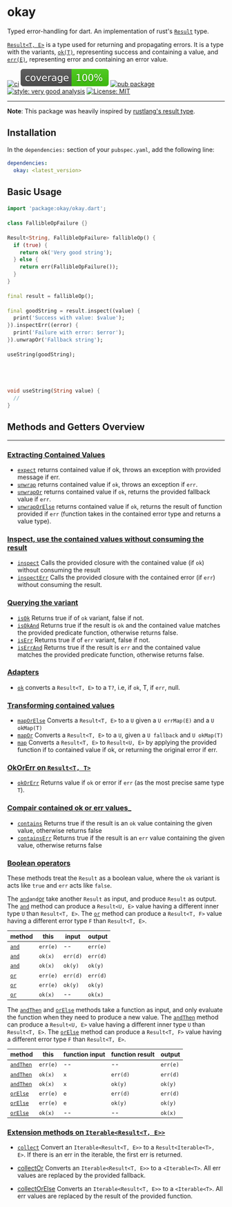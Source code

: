 
# okay

Typed error-handling for dart. An implementation of rust's [`Result`][result_link] type.

[`Result<T, E>`](https://pub.dev/documentation/okay/latest/okay/Result-class.html) is a type used for returning and propagating errors. It is a type with the variants, [`ok(T)`](https://pub.dev/documentation/okay/latest/okay/ok.html), representing success and containing a value, and [`err(E)`](https://pub.dev/documentation/okay/latest/okay/err.html), representing error and containing an error value.

[![ci][ci_badge]][ci_link]
[![coverage][coverage_badge]][ci_link]
[![pub package][pub_badge]][pub_link]
[![style: very good analysis][very_good_analysis_badge]][very_good_analysis_link]
[![License: MIT][license_badge]][license_link]

---

**Note**: This package was heavily inspired by [rustlang's result type][result_link].

## Installation

In the `dependencies:` section of your `pubspec.yaml`, add the following line:

```yaml
dependencies:
  okay: <latest_version>
```

## Basic Usage

```dart
import 'package:okay/okay.dart';

class FallibleOpFailure {}

Result<String, FallibleOpFailure> fallibleOp() {
  if (true) {
    return ok('Very good string');
  } else {
    return err(FallibleOpFailure());
  }
}

final result = fallibleOp();

final goodString = result.inspect((value) {
  print('Success with value: $value');
}).inspectErr((error) {
  print('Failure with error: $error');
}).unwrapOr('Fallback string');

useString(goodString);




void useString(String value) {
  //
}

```

## Methods and Getters Overview

---

### [Extracting Contained Values](https://pub.dev/documentation/okay/latest/okay/Extractors.html)

- [`expect`](https://pub.dev/documentation/okay/latest/okay/Extractors/expect.html) returns contained value if ok, throws an exception with provided message if err.
- [`unwrap`](https://pub.dev/documentation/okay/latest/okay/Extractors/unwrap.html) returns contained value if `ok`, throws an exception if `err`.
- [`unwrapOr`](https://pub.dev/documentation/okay/latest/okay/Extractors/unwrapOr.html) returns contained value if `ok`, returns the provided fallback value if `err`.
- [`unwrapOrElse`](https://pub.dev/documentation/okay/latest/okay/Extractors/unwrapOrElse.html) returns contained value if `ok`, returns the result of function provided if `err` (function takes in the contained error type and returns a value type).

### [Inspect, use the contained values without consuming the result](https://pub.dev/documentation/okay/latest/okay/Inspect.html)

- [`inspect`](https://pub.dev/documentation/okay/latest/okay/Inspect/inspect.html) Calls the provided closure with the contained value (if `ok`) without consuming the result
- [`inspectErr`](https://pub.dev/documentation/okay/latest/okay/Inspect/inspectErr.html) Calls the provided closure with the contained error (if `err`) without consuming the result.

### [Querying the variant](https://pub.dev/documentation/okay/latest/okay/QueryingValues.html)

- [`isOk`](https://pub.dev/documentation/okay/latest/okay/QueryingValues/isOk.html) Returns true if of `ok` variant, false if not.
- [`isOkAnd`](https://pub.dev/documentation/okay/latest/okay/QueryingValues/isOkAnd.html) Returns true if the result is `ok` and the contained value matches the provided predicate function, otherwise returns false.
- [`isErr`](https://pub.dev/documentation/okay/latest/okay/QueryingValues/isErr.html) Returns true if of `err` variant, false if not.
- [`isErrAnd`](https://pub.dev/documentation/okay/latest/okay/QueryingValues/isErrAnd.html) Returns true if the result is `err` and the contained value matches the provided predicate function, otherwise returns false.

### [Adapters](https://pub.dev/documentation/okay/latest/okay/Adapter.html)

- [`ok`](https://pub.dev/documentation/okay/latest/okay/Adapter/ok.html) converts a `Result<T, E>` to a `T?`, i.e, if `ok`, T, if `err`, null.

### [Transforming contained values](https://pub.dev/documentation/okay/latest/okay/Transformers.html)

- [`mapOrElse`](https://pub.dev/documentation/okay/latest/okay/Transformers/mapOrElse.html) Converts a `Result<T, E>` to a `U` given a `U errMap(E)` and a `U okMap(T)`
- [`mapOr`](https://pub.dev/documentation/okay/latest/okay/Transformers/mapOr.html) Converts a `Result<T, E>` to a `U`, given a `U fallback` and `U okMap(T)`
- [`map`](https://pub.dev/documentation/okay/latest/okay/Transformers/map.html) Converts a `Result<T, E>` to `Result<U, E>` by applying the provided function if to contained value if ok, or returning the original error if err.

### [OkOrErr on `Result<T, T>`](https://pub.dev/documentation/okay/latest/okay/OkOrErr.html)

- [`okOrErr`](https://pub.dev/documentation/okay/latest/okay/OkOrErr/okOrErr.html) Returns value if `ok` or error if `err` (as the most precise same type `T`).

### [Compair contained ok or err values](https://pub.dev/documentation/okay/latest/okay/Contains.html)_

- [`contains`](https://pub.dev/documentation/okay/latest/okay/Contains/contains.html) Returns true if the result is an `ok` value containing the given value, otherwise returns false
- [`containsErr`](https://pub.dev/documentation/okay/latest/okay/Contains/containsErr.html) Returns true if the result is an `err` value containing the given value, otherwise returns false

### [Boolean operators](https://pub.dev/documentation/okay/latest/okay/Boolean.html)

These methods treat the `Result` as a boolean value, where the `ok` variant is acts like `true` and `err` acts like `false`.

The [`and`](https://pub.dev/documentation/okay/latest/okay/Boolean/and.html)` and `[or](https://pub.dev/documentation/okay/latest/okay/Boolean/or.html) take another `Result` as input, and produce `Result` as output. The [`and`](https://pub.dev/documentation/okay/latest/okay/Boolean/and.html) method can produce a `Result<U, E>` value having a different inner type `U` than `Result<T, E>`. The [`or`](https://pub.dev/documentation/okay/latest/okay/Boolean/or.html) method can produce a `Result<T, F>` value having a different error type `F` than `Result<T, E>`.

| method | this | input | output |
| ------ | ---- | ----- | ------ |
| [`and`](https://pub.dev/documentation/okay/latest/okay/Boolean/and.html) | `err(e)` | -- | `err(e)`|
| [`and`](https://pub.dev/documentation/okay/latest/okay/Boolean/and.html) | `ok(x)` | `err(d)` | `err(d)` |
| [`and`](https://pub.dev/documentation/okay/latest/okay/Boolean/and.html) | `ok(x)` | `ok(y)` | `ok(y)` |
| [`or`](https://pub.dev/documentation/okay/latest/okay/Boolean/or.html) | `err(e)` | `err(d)` | `err(d)` |
| [`or`](https://pub.dev/documentation/okay/latest/okay/Boolean/or.html) | `err(e)` | `ok(y)` | `ok(y)` |
| [`or`](https://pub.dev/documentation/okay/latest/okay/Boolean/or.html) | `ok(x)` | -- | `ok(x)` |

The [`andThen`](https://pub.dev/documentation/okay/latest/okay/Boolean/andThen.html) and [`orElse`](https://pub.dev/documentation/okay/latest/okay/Boolean/orElse.html) methods take a function as input, and only evaluate the function when they need to produce a new value. The [`andThen`](https://pub.dev/documentation/okay/latest/okay/Boolean/andThen.html) method can produce a `Result<U, E>` value having a different inner type `U` than `Result<T, E>`. The [`orElse`](https://pub.dev/documentation/okay/latest/okay/Boolean/orElse.html) method can produce a `Result<T, F>` value having a different error type `F` than `Result<T, E>`.

| method | this | function input | function result | output |
| ------ | ---- | -------------- | --------------- | ------ |
| [`andThen`](https://pub.dev/documentation/okay/latest/okay/Boolean/andThen.html) | `err(e)` | -- | -- | `err(e)`|
| [`andThen`](https://pub.dev/documentation/okay/latest/okay/Boolean/andThen.html) | `ok(x)` | `x` | `err(d)` | `err(d)` |
| [`andThen`](https://pub.dev/documentation/okay/latest/okay/Boolean/andThen.html) | `ok(x)` | `x` | `ok(y)` | `ok(y)` |
| [`orElse`](https://pub.dev/documentation/okay/latest/okay/Boolean/orElse.html) | `err(e)` | `e` | `err(d)` | `err(d)` |
| [`orElse`](https://pub.dev/documentation/okay/latest/okay/Boolean/orElse.html) | `err(e)` | `e` | `ok(y)` | `ok(y)` |
| [`orElse`](https://pub.dev/documentation/okay/latest/okay/Boolean/orElse.html) | `ok(x)` | -- | -- | `ok(x)` |

### [Extension methods on `Iterable<Result<T, E>>`](https://pub.dev/documentation/okay/latest/okay/Collect.html)

- [`collect`](https://pub.dev/documentation/okay/latest/okay/Collect/collect.html) Convert an `Iterable<Result<T, E>>` to a `Result<Iterable<T>, E>`. If there is an err in the iterable, the first err is returned.

- [collectOr](https://pub.dev/documentation/okay/latest/okay/Collect/collectOr.html) Converts an `Iterable<Result<T, E>>` to a `<Iterable<T>`. All err values are replaced by the provided fallback.

- [collectOrElse](https://pub.dev/documentation/okay/latest/okay/Collect/collectOrElse.html) Converts an `Iterable<Result<T, E>>` to a `<Iterable<T>`. All err values are replaced by the result of the provided function.

[ci_badge]: https://img.shields.io/github/workflow/status/0xba1/okay/okay
[ci_link]: https://github.com/0xba1/okay/actions
[very_good_analysis_badge]: https://img.shields.io/badge/style-very_good_analysis-B22C89.svg
[very_good_analysis_link]: https://pub.dev/packages/very_good_analysis
[pub_badge]: https://img.shields.io/pub/v/okay
[pub_link]: https://pub.dev/packages/okay
[license_badge]: https://img.shields.io/badge/license-MIT-blue.svg
[license_link]: https://opensource.org/licenses/MIT
[result_link]: https://doc.rust-lang.org/std/result/index.html
[coverage_badge]: https://raw.githubusercontent.com/0xba1/okay/b9311276cdc3a77071f18cb8a487368f8435f35c/.assets/coverage_badge.svg
